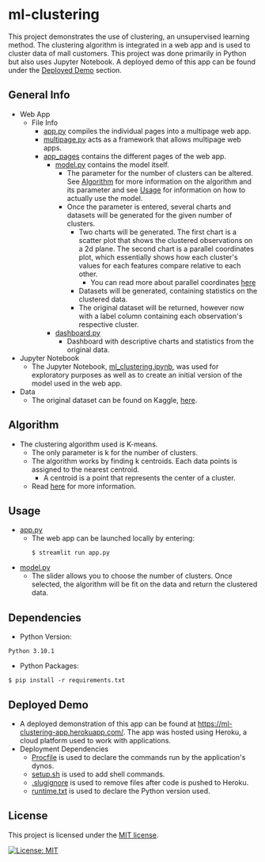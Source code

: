 # ml-clustering

This project demonstrates the use of clustering, an unsupervised learning method. The clustering algorithm is integrated in a web app and is used to cluster data of mall customers. This project was done primarily in Python but also uses Jupyter Notebook. A deployed demo of this app can be found under the [Deployed Demo](#demo) section.

## General Info
- Web App
  - File Info
    - [app.py](https://github.com/Evan-Lehmann/ml-clustering/blob/main/app.py) compiles the individual pages into a multipage web app.
    - [multipage.py](https://github.com/Evan-Lehmann/ml-clustering/blob/main/multipage.py) acts as a framework that allows multipage web apps.
    - [app_pages](https://github.com/Evan-Lehmann/ml-clustering/tree/main/app_pages) contains the different pages of the web app.
      - [model.py](https://github.com/Evan-Lehmann/ml-clustering/blob/main/app_pages/model.py) contains the model itself.
        - The parameter for the number of clusters can be altered. See [Algorithm](#algorithm) for more information on the algorithm and its parameter and see [Usage](#usage) for information on how to actually use the model.
        - Once the parameter is entered, several charts and datasets will be generated for the given number of clusters.
          - Two charts will be generated. The first chart is a scatter plot that shows the clustered observations on a 2d plane. The second chart is a parallel coordinates plot, which essentially shows how each cluster's values for each features compare relative to each other. 
            - You can read more about parallel coordinates [here](https://en.wikipedia.org/wiki/Parallel_coordinates) 
          - Datasets will be generated, containing statistics on the clustered data.
          - The original dataset will be returned, however now with a label column containing each observation's respective cluster.  
      - [dashboard.py](https://github.com/Evan-Lehmann/ml-clustering/blob/main/app_pages/dashboard.py)
        - Dashboard with descriptive charts and statistics from the original data. 
- Jupyter Notebook
  - The Jupyter Notebook, [ml_clustering.ipynb](https://github.com/Evan-Lehmann/ml-clustering/blob/main/ml_clustering.ipynb), was used for exploratory purposes as well as to create an initial version of the model used in the web app.
- Data
  - The original dataset can be found on Kaggle, [here](https://www.kaggle.com/datasets/lokkagle/mall-customers). 

## <a name="algorithm">Algorithm</a>
- The clustering algorithm used is K-means. 
  - The only parameter is k for the number of clusters.
  - The algorithm works by finding k centroids. Each data points is assigned to the nearest centroid.
    - A centroid is a point that represents the center of a cluster.
  - Read [here](https://en.wikipedia.org/wiki/K-means_clustering) for more information.

## <a name="usage">Usage</a>
- [app.py](https://github.com/Evan-Lehmann/ml-clustering/blob/main/app.py)
  - The web app can be launched locally by entering: 
    ```
    $ streamlit run app.py
    ```
- [model.py](https://github.com/Evan-Lehmann/ml-clustering/blob/main/app_pages/model.py)
  - The slider allows you to choose the number of clusters. Once selected, the algorithm will be fit on the data and return the clustered data.
 
## Dependencies
- Python Version:
 ```
 Python 3.10.1
 ```
- Python Packages:
 ```
 $ pip install -r requirements.txt
 ```
 
  ## <a name="demo">Deployed Demo</a>
 - A deployed demonstration of this app can be found at https://ml-clustering-app.herokuapp.com/. The app was hosted using Heroku, a cloud platform used to work with applications. 
 - Deployment Dependencies 
    - [Procfile](https://github.com/Evan-Lehmann/ml-clustering/blob/main/Procfile) is used to declare the commands run by the application's dynos. 
    - [setup.sh](https://github.com/Evan-Lehmann/ml-clustering/blob/main/setup.sh) is used to add shell commands.
    - [.slugignore](https://github.com/Evan-Lehmann/ml-clustering/blob/main/.slugignore) is used to remove files after code is pushed to Heroku.
    - [runtime.txt](https://github.com/Evan-Lehmann/ml-clustering/blob/main/runtime.txt) is used to declare the Python version used.      
 
 ## License 
 This project is licensed under the [MIT license](LICENSE).

[![License: MIT](https://img.shields.io/badge/License-MIT-yellow.svg)](https://opensource.org/licenses/MIT)

 
